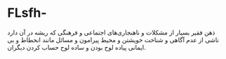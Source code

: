 # FLsfh-
ذهن فقیر بسیار از مشکلات و ناهنجاری‌های اجتماعی و فرهنگی که ریشه در آن دارد ناشی از عدم آگاهی و شناخت خویشتن و محیط پیرامون و مسائل مانند انحطاط و بی ایمانی پیاده لوح بودن و ساده لوح حساب کردن دیگران.
